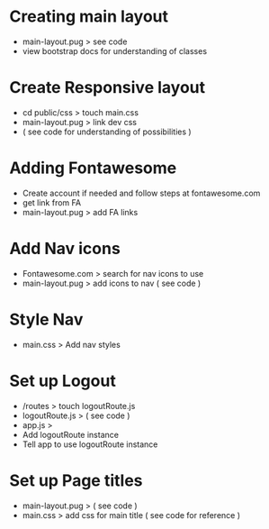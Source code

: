 # Creating main layout

- main-layout.pug > see code
- view bootstrap docs for understanding of classes

# Create Responsive layout

- cd public/css > touch main.css
- main-layout.pug > link dev css
- ( see code for understanding of possibilities )

# Adding Fontawesome

- Create account if needed and follow steps at fontawesome.com
- get link from FA
- main-layout.pug > add FA links

# Add Nav icons

- Fontawesome.com > search for nav icons to use
- main-layout.pug > add icons to nav ( see code )

# Style Nav

- main.css > Add nav styles

# Set up Logout

- /routes > touch logoutRoute.js
- logoutRoute.js > ( see code )
- app.js >
- Add logoutRoute instance
- Tell app to use logoutRoute instance

# Set up Page titles

- main-layout.pug > ( see code )
- main.css > add css for main title ( see code for reference )

